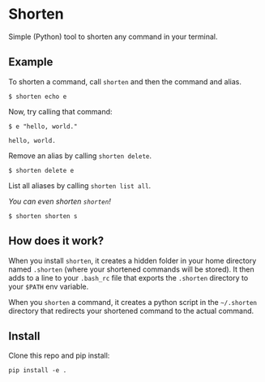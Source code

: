 # Shorten

Simple (Python) tool to shorten any command in your terminal.

## Example

To shorten a command, call `shorten` and then the command and alias.

```
$ shorten echo e
```

Now, try calling that command:
```
$ e "hello, world."

hello, world.
```

Remove an alias by calling `shorten delete`.
```
$ shorten delete e
```

List all aliases by calling `shorten list all`.


*You can even shorten `shorten`!*
```
$ shorten shorten s
```

## How does it work?

When you install `shorten`, it creates a hidden folder in your home directory named `.shorten` (where your shortened commands will be stored). It then adds to a line to your `.bash_rc` file that exports the `.shorten` directory to your `$PATH` env variable.

When you `shorten` a command, it creates a python script in the `~/.shorten` directory that redirects your shortened command to the actual command.

## Install

Clone this repo and pip install:
```
pip install -e .
```
